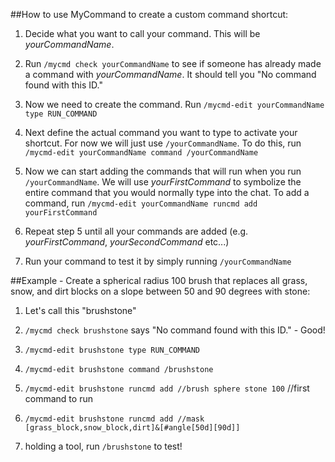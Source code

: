 ##How to use MyCommand to create a custom command shortcut:

1. Decide what you want to call your command. This will be _yourCommandName_.

2. Run `/mycmd check yourCommandName` to see if someone has already made a command with _yourCommandName_. It should tell you "No command found with this ID." 

3. Now we need to create the command. Run `/mycmd-edit yourCommandName type RUN_COMMAND`

4. Next define the actual command you want to type to activate your shortcut. For now we will just use `/yourCommandName`. To do this, run `/mycmd-edit yourCommandName command /yourCommandName`

5. Now we can start adding the commands that will run when you run `/yourCommandName`. We will use _yourFirstCommand_ to symbolize the entire command that you would normally type into the chat. To add a command, run `/mycmd-edit yourCommandName runcmd add yourFirstCommand`

6. Repeat step 5 until all your commands are added (e.g. _yourFirstCommand_, _yourSecondCommand_ etc...)

7. Run your command to test it by simply running `/yourCommandName`

##Example - Create a spherical radius 100 brush that replaces all grass, snow, and dirt blocks on a slope between 50 and 90 degrees with stone:

1. Let's call this "brushstone"

2. `/mycmd check brushstone` says "No command found with this ID." - Good!

3. `/mycmd-edit brushstone type RUN_COMMAND`

4. `/mycmd-edit brushstone command /brushstone`

5. `/mycmd-edit brushstone runcmd add //brush sphere stone 100` //first command to run

6. `/mycmd-edit brushstone runcmd add //mask [grass_block,snow_block,dirt]&[#angle[50d][90d]]`

7. holding a tool, run `/brushstone` to test!
